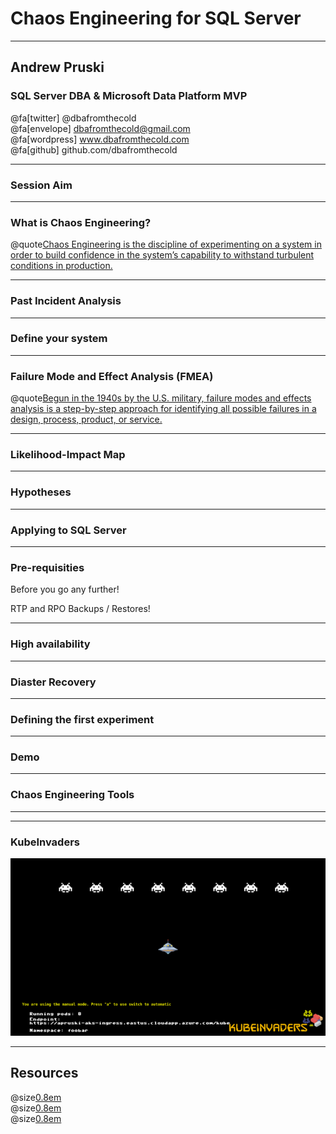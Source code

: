 # Chaos Engineering for SQL Server

---

## Andrew Pruski

### SQL Server DBA & Microsoft Data Platform MVP

@fa[twitter] @dbafromthecold <br>
@fa[envelope] dbafromthecold@gmail.com <br>
@fa[wordpress] www.dbafromthecold.com <br>
@fa[github] github.com/dbafromthecold

---

### Session Aim

---

### What is Chaos Engineering?

@quote[Chaos Engineering is the discipline of experimenting on a system in order to build confidence in the system’s capability to withstand turbulent conditions in production.](principlesofchaos.org)

---

### Past Incident Analysis

---

### Define your system

---

### Failure Mode and Effect Analysis (FMEA)

@quote[Begun in the 1940s by the U.S. military, failure modes and effects analysis is a step-by-step approach for identifying all possible failures in a design, process, product, or service.](asq.org/quality-resources/fmea)

---

### Likelihood-Impact Map

---

### Hypotheses

---

### Applying to SQL Server

---

### Pre-requisities

Before you go any further!

RTP and RPO
Backups / Restores!

---

### High availability

---

### Diaster Recovery

---

### Defining the first experiment

---

### Demo

---

### Chaos Engineering Tools

---

---

### KubeInvaders

<img src="assets/images/KubeInvaders_75.png" style="float: center"/>

---

## Resources

@size[0.8em](https://principlesofchaos.org)<br>
@size[0.8em](https://github.com/dastergon/awesome-chaos-engineering)<br>
@size[0.8em](https://github.com/lucky-sideburn/KubeInvaders)